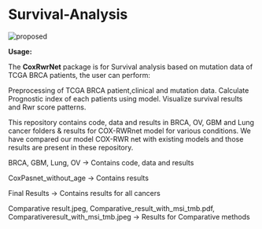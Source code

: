 # Survival-Analysis

![proposed](https://github.com/sakshig26/Survival-Analysis/assets/104989737/a72d0271-2520-4475-b95b-fe4fdad047e5)




**Usage:**

The **CoxRwrNet** package is for Survival analysis based on mutation data of TCGA BRCA patients, the user can perform:

Preprocessing of TCGA BRCA patient,clinical and mutation data.
Calculate Prognostic index of each patients using model.
Visualize survival results and Rwr score patterns.


This repository contains code, data and results in BRCA, OV, GBM and Lung cancer folders & results for COX-RWRnet model for various conditions. We have compared our model COX-RWR net with existing models and those results are present in these repository.

BRCA, GBM, Lung, OV -> Contains code, data and results

CoxPasnet_without_age -> Contains results

Final Results -> Contains results for all cancers

Comparative result.jpeg, Comparative_result_with_msi_tmb.pdf, Comparativeresult_with_msi_tmb.jpeg -> Results for Comparative methods 
